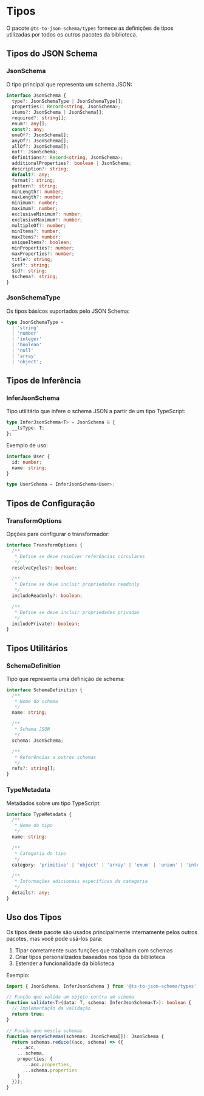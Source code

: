 # Tipos

O pacote `@ts-to-json-schema/types` fornece as definições de tipos utilizadas por todos os outros pacotes da biblioteca.

## Tipos do JSON Schema

### JsonSchema

O tipo principal que representa um schema JSON:

```typescript
interface JsonSchema {
  type?: JsonSchemaType | JsonSchemaType[];
  properties?: Record<string, JsonSchema>;
  items?: JsonSchema | JsonSchema[];
  required?: string[];
  enum?: any[];
  const?: any;
  oneOf?: JsonSchema[];
  anyOf?: JsonSchema[];
  allOf?: JsonSchema[];
  not?: JsonSchema;
  definitions?: Record<string, JsonSchema>;
  additionalProperties?: boolean | JsonSchema;
  description?: string;
  default?: any;
  format?: string;
  pattern?: string;
  minLength?: number;
  maxLength?: number;
  minimum?: number;
  maximum?: number;
  exclusiveMinimum?: number;
  exclusiveMaximum?: number;
  multipleOf?: number;
  minItems?: number;
  maxItems?: number;
  uniqueItems?: boolean;
  minProperties?: number;
  maxProperties?: number;
  title?: string;
  $ref?: string;
  $id?: string;
  $schema?: string;
}
```

### JsonSchemaType

Os tipos básicos suportados pelo JSON Schema:

```typescript
type JsonSchemaType =
  | 'string'
  | 'number'
  | 'integer'
  | 'boolean'
  | 'null'
  | 'array'
  | 'object';
```

## Tipos de Inferência

### InferJsonSchema

Tipo utilitário que infere o schema JSON a partir de um tipo TypeScript:

```typescript
type InferJsonSchema<T> = JsonSchema & {
  __tsType: T;
};
```

Exemplo de uso:

```typescript
interface User {
  id: number;
  name: string;
}

type UserSchema = InferJsonSchema<User>;
```

## Tipos de Configuração

### TransformOptions

Opções para configurar o transformador:

```typescript
interface TransformOptions {
  /**
   * Define se deve resolver referências circulares
   */
  resolveCycles?: boolean;

  /**
   * Define se deve incluir propriedades readonly
   */
  includeReadonly?: boolean;

  /**
   * Define se deve incluir propriedades privadas
   */
  includePrivate?: boolean;
}
```

## Tipos Utilitários

### SchemaDefinition

Tipo que representa uma definição de schema:

```typescript
interface SchemaDefinition {
  /**
   * Nome do schema
   */
  name: string;

  /**
   * Schema JSON
   */
  schema: JsonSchema;

  /**
   * Referências a outros schemas
   */
  refs?: string[];
}
```

### TypeMetadata

Metadados sobre um tipo TypeScript:

```typescript
interface TypeMetadata {
  /**
   * Nome do tipo
   */
  name: string;

  /**
   * Categoria do tipo
   */
  category: 'primitive' | 'object' | 'array' | 'enum' | 'union' | 'intersection';

  /**
   * Informações adicionais específicas da categoria
   */
  details?: any;
}
```

## Uso dos Tipos

Os tipos deste pacote são usados principalmente internamente pelos outros pacotes, mas você pode usá-los para:

1. Tipar corretamente suas funções que trabalham com schemas
2. Criar tipos personalizados baseados nos tipos da biblioteca
3. Estender a funcionalidade da biblioteca

Exemplo:

```typescript
import { JsonSchema, InferJsonSchema } from '@ts-to-json-schema/types';

// Função que valida um objeto contra um schema
function validate<T>(data: T, schema: InferJsonSchema<T>): boolean {
  // Implementação da validação
  return true;
}

// Função que mescla schemas
function mergeSchemas(schemas: JsonSchema[]): JsonSchema {
  return schemas.reduce((acc, schema) => ({
    ...acc,
    ...schema,
    properties: {
      ...acc.properties,
      ...schema.properties
    }
  }));
}
``` 